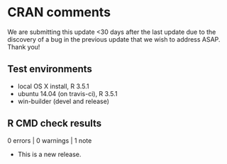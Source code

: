 # CRAN comments

We are submitting this update <30 days after the last update due to the discovery of a bug in the previous update that we wish to address ASAP. Thank you!

## Test environments
* local OS X install, R 3.5.1
* ubuntu 14.04 (on travis-ci), R 3.5.1
* win-builder (devel and release)

## R CMD check results

0 errors | 0 warnings | 1 note

* This is a new release.
